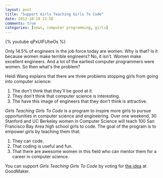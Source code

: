 ```yaml
---
layout: post
title: "Support Girls Teaching Girls To Code"
date: 2012-10-18 21:58
comments: true
categories: [news, computer programming, girls]
---
```


{% youtube qPxUIFUheOs %}

Only 14.5% of engineers in the job force today are women.  Why is that?  Is it because women make terrible engineers?  No, it isn't.  Women make excellent engineers.  And a lot of the earliest computer programmers were women.  So then what's the problem?

Heidi Wang explains that there are three problems stopping girls from going into computer science:

1. The don't think that they'll be good at it.
2. They don't think that computer science is interesting.
3. The have this image of engineers that they don't think is attractive.

<!-- more -->

*Girls Teaching Girls To Code* is a program to inspire more girls to pursue opportunities in computer science and engineering.  Over one weekend, 30 Stanford and UC Berkeley women in Computer Science will teach 100 San Francisco Bay Area high school girls to code.  The goal of the program is to empower girls by teaching them that:

1. They can code.
2. That coding is useful and fun.
3. That there are awesome women in this field who can mentor them for a career in computer science.

You can support *Girls Teaching Girls To Code* by voting for [the idea](http://empowerwomen.maker.good.is/projects/techgirls) at GoodMaker.